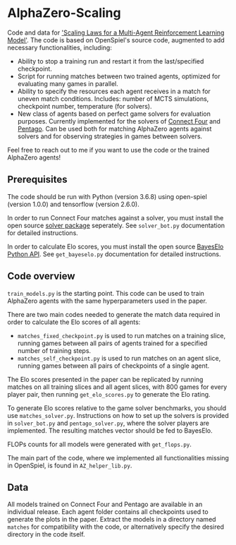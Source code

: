 # AlphaZero-Scaling
Code and data for ['Scaling Laws for a Multi-Agent Reinforcement Learning Model'](https://arxiv.org/abs/2210.00849).
The code is based on OpenSpiel's source code, augmented to add necessary functionalities, including:
- Ability to stop a training run and restart it from the last/specified checkpoint.
- Script for running matches between two trained agents, optimized for evaluating many games in parallel.
- Ability to specify the resources each agent receives in a match for uneven match conditions. Includes: number of MCTS simulations, checkpoint number, temperature (for solvers).
- New class of agents based on perfect game solvers for evaluation purposes. Currently implemented for the solvers of [Connect Four](https://connect4.gamesolver.org/) and [Pentago](https://perfect-pentago.net/). Can be used both for matching AlphaZero agents against solvers and for observing strategies in games between solvers.

Feel free to reach out to me if you want to use the code or the trained AlphaZero agents!

## Prerequisites
The code should be run with Python (version 3.6.8) using open-spiel (version 1.0.0) and tensorflow (version 2.6.0).

In order to run Connect Four matches against a solver, you must install the open source [solver package](https://github.com/PascalPons/connect4/tree/book) seperately. See `solver_bot.py` documentation for detailed instructions.

In order to calculate Elo scores, you must install the open source [BayesElo Python API](https://github.com/yytdfc/Bayesian-Elo). See `get_bayeselo.py` documentation for detailed instructions.

## Code overview
`train_models.py` is the starting point. This code can be used to train AlphaZero agents with the same hyperparameters used in the paper.

There are two main codes needed to generate the match data required in order to calculate the Elo scores of all agents:
- `matches_fixed_checkpoint.py` is used to run matches on a training slice, running games between all pairs of agents trained for a specified number of training steps.
- `matches_self_checkpoint.py` is used to run matches on an agent slice, running games between all pairs of checkpoints of a single agent.

The Elo scores presented in the paper can be replicated by running matches on all training slices and all agent slices, with 800 games for every player pair, then running `get_elo_scores.py` to generate the Elo rating. 

To generate Elo scores relative to the game solver benchmarks, you should use `matches_solver.py`. Instructions on how to set up the solvers is provided in `solver_bot.py` and `pentago_solver.py`, where the solver players are implemented. The resulting matches vector should be fed to BayesElo.

FLOPs counts for all models were generated with `get_flops.py`.

The main part of the code, where we implemented all functionalities missing in OpenSpiel, is found in `AZ_helper_lib.py`.

## Data
All models trained on Connect Four and Pentago are available in an individual release.
Each agent folder contains all checkpoints used to generate the plots in the paper.
Extract the models in a directory named `matches` for compatibility with the code, or alternatively specify the desired directory in the code itself.
